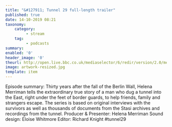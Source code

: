 ```yaml
---
title: "&#127911; Tunnel 29 full-length trailer"
published: true
date: 14-10-2019 08:21
taxonomy:
    category:
         - stream
    tag:
         - podcasts
summary:
enabled: '0'
header_image: '0'
theurl: http://open.live.bbc.co.uk/mediaselector/6/redir/version/2.0/mediaset/audio-nondrm-download/proto/http/vpid/p07qpbs1.mp3
image: artwork-resized.jpg
template: item
---
```

 
Episode summary: Thirty years after the fall of the Berlin Wall, Helena Merriman tells the extraordinary true story of a man who dug a tunnel into the East, right under the feet of border guards, to help friends, family and strangers escape. The series is based on original interviews with the survivors as well as thousands of documents from the Stasi archives and recordings from the tunnel. Producer & Presenter: Helena Merriman Sound design: Eloise Whitmore Editor: Richard Knight #tunnel29
